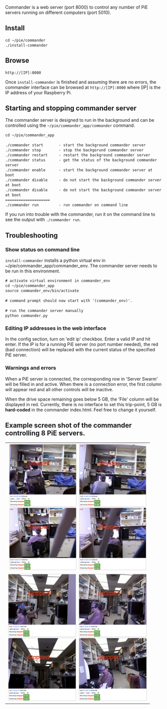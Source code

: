 Commander is a web server (port 8000) to control any number of PiE servers running on different computers (port 5010).

## Install

	cd ~/pie/commander
	./install-commander


## Browse

	http://[IP]:8000

Once `install-commander` is finished and assuming there are no errors, the commander interface can be browsed at `http://[IP]:8000` where [IP] is the IP address of your Raspberry Pi.

## Starting and stopping commander server

The commander server is designed to run in the background and can be controlled using the `~/pie/commander_app/commander` command.

	cd ~/pie/commander_app

	./commander start       - start the background commander server
	./commander stop        - stop the backgorund commander server
	./commander restart     - restart the background commander server
	./commander status      - get the status of the background commander server
	./commander enable      - start the background commander server at boot
	./commander disable     - do not start the background commander server at boot
	./commander disable     - do not start the background commander server at boot
	====================
	./commander run         - run commander on command line

If you run into trouble with the commander, run it on the command line to see the output with `./commander run`.
		
## Troubleshooting

### Show status on command line

`install-commander` installs a python virtual env in ~/pie/commander_app/commander_env. The commander server needs to be run in this environment.

```
# activate virtual environment in commander_env
cd ~/pie/commander_app
source commander_env/bin/activate

# command prompt should now start with '(commander_env)'.

# run the commander server manually
python commander.py
```

### Editing IP addresses in the web interface

In the config section, turn on 'edit ip' checkbox. Enter a valid IP and hit enter. If the IP is for a running PiE server (no port number needed), the red (bad connection) will be replaced with the current status of the specified PiE server.

### Warnings and errors

When a PiE server is connected, the corresponding row in 'Server Swarm' will be filled in and active. When there is a connection error, the first column will appear red and all other controls will be inactive.

When the drive space remaining goes below 5 GB, the 'File' column will be displayed in red. Currently, there is no interface to set this trip-point, 5 GB is  **hard-coded** in the commander index.html. Feel free to change it yourself.

## Example screen shot of the commander controlling 8 PiE servers.

<table>
<tr><td>
<IMG SRC="../img/video-wall-screenshot-1.png" width="450">
</td></tr>
<tr><td>
<IMG SRC="../img/video-wall-screenshot-2.png" width="450">
</td></tr>
</table>

